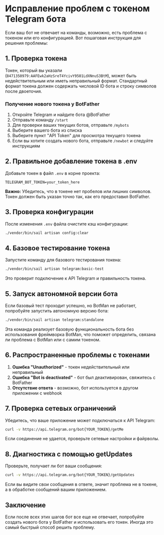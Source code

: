 # Исправление проблем с токеном Telegram бота

Если ваш бот не отвечает на команды, возможно, есть проблема с токеном или его конфигурацией. Вот пошаговая инструкция для решения проблемы:

## 1. Проверка токена

Токен, который вы указали (`8471350979:AAFEwk2aHzSreT4YcivY9501LdXNnuS3BtM`), может быть недействительным или иметь неправильный формат. Стандартный формат токена должен содержать числовой ID бота и строку символов после двоеточия.

### Получение нового токена у BotFather

1. Откройте Telegram и найдите бота @BotFather
2. Отправьте команду `/start`
3. Для проверки ваших текущих ботов, отправьте `/mybots`
4. Выберите вашего бота из списка
5. Выберите пункт "API Token" для просмотра текущего токена
6. Если вы хотите создать нового бота, отправьте `/newbot` и следуйте инструкциям

## 2. Правильное добавление токена в .env

Добавьте токен в файл `.env` в корне проекта:

```env
TELEGRAM_BOT_TOKEN=your_token_here
```

**Важно:** Убедитесь, что в токене нет пробелов или лишних символов. Токен должен быть указан точно так, как его предоставил BotFather.

## 3. Проверка конфигурации

После изменения `.env` файла очистите кэш конфигурации:

```bash
./vendor/bin/sail artisan config:clear
```

## 4. Базовое тестирование токена

Запустите команду для базового тестирования токена:

```bash
./vendor/bin/sail artisan telegram:basic-test
```

Это проверит подключение к API Telegram и правильность токена.

## 5. Запуск автономной версии бота

Если базовый тест проходит успешно, но BotMan не работает, попробуйте запустить автономную версию бота:

```bash
./vendor/bin/sail artisan telegram:standalone
```

Эта команда реализует базовую функциональность бота без использования фреймворка BotMan, что поможет определить, связана ли проблема с BotMan или с самим токеном.

## 6. Распространенные проблемы с токенами

1. **Ошибка "Unauthorized"** - токен недействительный или неправильный
2. **Ошибка "Bot is deactivated"** - бот был деактивирован, свяжитесь с BotFather
3. **Отсутствие ответа** - возможно, бот используется в другом приложении с webhook

## 7. Проверка сетевых ограничений

Убедитесь, что ваше приложение может подключаться к API Telegram:

```bash
curl -v https://api.telegram.org/bot{YOUR_TOKEN}/getMe
```

Если соединение не удается, проверьте сетевые настройки и файрволы.

## 8. Диагностика с помощью getUpdates

Проверьте, получает ли бот ваши сообщения:

```bash
curl -v https://api.telegram.org/bot{YOUR_TOKEN}/getUpdates
```

Если вы видите свои сообщения в ответе, значит проблема не в токене, а в обработке сообщений вашим приложением.

## Заключение

Если после всех этих шагов бот все еще не отвечает, попробуйте создать нового бота у BotFather и использовать его токен. Иногда это самый быстрый способ решить проблему.